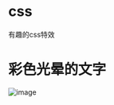 # css
有趣的css特效

# 彩色光晕的文字
![image](https://github.com/user-attachments/assets/1f426321-5399-4a43-8e8b-ca2de8aefc3f)
